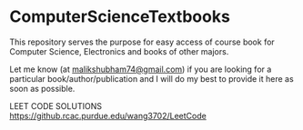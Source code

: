 # ComputerScienceTextbooks
This repository serves the purpose for easy access of course book for Computer Science, Electronics and books of other majors.

Let me know (at malikshubham74@gmail.com) if you are looking for a particular book/author/publication and I will do my best to provide it here as soon as possible.

LEET CODE SOLUTIONS
https://github.rcac.purdue.edu/wang3702/LeetCode
